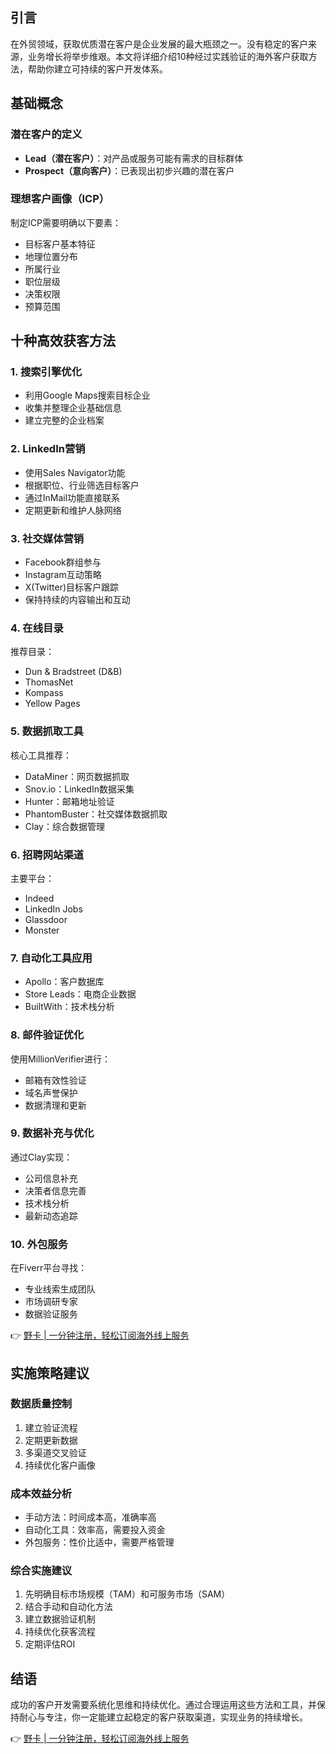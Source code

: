 ## **引言**

在外贸领域，获取优质潜在客户是企业发展的最大瓶颈之一。没有稳定的客户来源，业务增长将举步维艰。本文将详细介绍10种经过实践验证的海外客户获取方法，帮助你建立可持续的客户开发体系。

## **基础概念**

### **潜在客户的定义**
- **Lead（潜在客户）**：对产品或服务可能有需求的目标群体
- **Prospect（意向客户）**：已表现出初步兴趣的潜在客户

### **理想客户画像（ICP）**
制定ICP需要明确以下要素：
- 目标客户基本特征
- 地理位置分布
- 所属行业
- 职位层级
- 决策权限
- 预算范围

## **十种高效获客方法**

### **1. 搜索引擎优化**
- 利用Google Maps搜索目标企业
- 收集并整理企业基础信息
- 建立完整的企业档案

### **2. LinkedIn营销**
- 使用Sales Navigator功能
- 根据职位、行业筛选目标客户
- 通过InMail功能直接联系
- 定期更新和维护人脉网络

### **3. 社交媒体营销**
- Facebook群组参与
- Instagram互动策略
- X(Twitter)目标客户跟踪
- 保持持续的内容输出和互动

### **4. 在线目录**
推荐目录：
- Dun & Bradstreet (D&B)
- ThomasNet
- Kompass
- Yellow Pages

### **5. 数据抓取工具**
核心工具推荐：
- DataMiner：网页数据抓取
- Snov.io：LinkedIn数据采集
- Hunter：邮箱地址验证
- PhantomBuster：社交媒体数据抓取
- Clay：综合数据管理

### **6. 招聘网站渠道**
主要平台：
- Indeed
- LinkedIn Jobs
- Glassdoor
- Monster

### **7. 自动化工具应用**
- Apollo：客户数据库
- Store Leads：电商企业数据
- BuiltWith：技术栈分析

### **8. 邮件验证优化**
使用MillionVerifier进行：
- 邮箱有效性验证
- 域名声誉保护
- 数据清理和更新

### **9. 数据补充与优化**
通过Clay实现：
- 公司信息补充
- 决策者信息完善
- 技术栈分析
- 最新动态追踪

### **10. 外包服务**
在Fiverr平台寻找：
- 专业线索生成团队
- 市场调研专家
- 数据验证服务

👉 [野卡 | 一分钟注册，轻松订阅海外线上服务](https://bit.ly/bewildcard)

## **实施策略建议**

### **数据质量控制**
1. 建立验证流程
2. 定期更新数据
3. 多渠道交叉验证
4. 持续优化客户画像

### **成本效益分析**
- 手动方法：时间成本高，准确率高
- 自动化工具：效率高，需要投入资金
- 外包服务：性价比适中，需要严格管理

### **综合实施建议**
1. 先明确目标市场规模（TAM）和可服务市场（SAM）
2. 结合手动和自动化方法
3. 建立数据验证机制
4. 持续优化获客流程
5. 定期评估ROI

## **结语**

成功的客户开发需要系统化思维和持续优化。通过合理运用这些方法和工具，并保持耐心与专注，你一定能建立起稳定的客户获取渠道，实现业务的持续增长。

👉 [野卡 | 一分钟注册，轻松订阅海外线上服务](https://bit.ly/bewildcard)